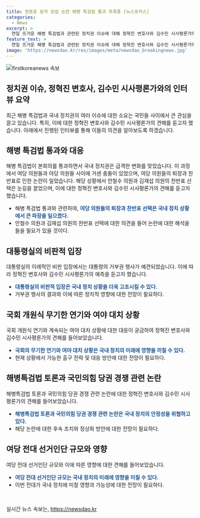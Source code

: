```yaml
---
title: 한동훈 문자 읽씹 논란 해병 특검법 통과 후폭풍 [뉴스포커스]
categories:
  - News
excerpt: >
  연일 뜨거운 해병 특검법과 관련된 정치권 이슈에 대해 정혁진 변호사와 김수민 시사평론가의 의견을 취재했습니다. 또한, 본회의 통과 과정과 여당 의원들의 퇴장, 대통령실의 비판 입장, 국회 상황의 전망, 의원들의 행동 및 국민의힘 당권 레이스와 관련된 질문을 던져서 상황을 파악하고자 합니다. 끊임없는 대결 속에서 나타나는 후보들 간의 설전 상황과 여당 전대 선거인단 규모의 영향에 대해서도 살펴볼 예정입니다.
feature_text: >
  연일 뜨거운 해병 특검법과 관련된 정치권 이슈에 대해 정혁진 변호사와 김수민 시사평론가의 의견을 취재했습니다. 또한, 본회의 통과 과정과 여당 의원들의 퇴장, 대통령실의 비판 입장, 국회 상황의 전망, 의원들의 행동 및 국민의힘 당권 레이스와 관련된 질문을 던져서 상황을 파악하고자 합니다. 끊임없는 대결 속에서 나타나는 후보들 간의 설전 상황과 여당 전대 선거인단 규모의 영향에 대해서도 살펴볼 예정입니다.
image: 'https://newsdao.kr/res/images/meta/newsdao_breakingnews.jpg'
---
```


<p><img src="https://newsdao.kr/res/images/meta/newsdao_breakingnews.jpg" alt="firstkoreanews 속보" /></p>

<h2 data-ke-size="size26">정치권 이슈, 정혁진 변호사, 김수민 시사평론가와의 인터뷰 요약</h2>

<p data-ke-size="size16">최근 해병 특검법과 국내 정치권의 여러 이슈에 대한 소요는 국민들 사이에서 큰 관심을 끌고 있습니다. 특히, 이에 대한 정혁진 변호사와 김수민 시사평론가의 견해를 듣고자 했습니다. 아래에서 진행된 인터뷰를 통해 이들의 의견을 알아보도록 하겠습니다.</p>

<h2 data-ke-size="size26">해병 특검법 통과와 대응</h2>

<p data-ke-size="size16">해병 특검법이 본회의를 통과하면서 국내 정치권은 급격한 변화를 맞았습니다. 이 과정에서 여당 의원들과 야당 의원들 사이에 거센 충돌이 있었으며, 여당 의원들의 퇴장과 찬반표로 인한 논란이 일었습니다. 해당 상황에서 안철수 의원과 김재섭 의원의 찬반표 선택은 눈길을 끌었으며, 이에 대한 정혁진 변호사와 김수민 시사평론가의 견해를 듣고자 했습니다.</p>

<ul>
    <li>해병 특검법 통과와 관련하여, <b><span style="color: #1a5490;">여당 의원들의 퇴장과 찬반표 선택은 국내 정치 상황에서 큰 파장을 일으켰다.</span></b></li>
    <li>안철수 의원과 김재섭 의원의 찬반표 선택에 대한 의견을 들어 논란에 대한 해석을 들을 필요가 있을 것이다.</li>
</ul>

<h2 data-ke-size="size26">대통령실의 비판적 입장</h2>

<p data-ke-size="size16">대통령실의 이례적인 비판 입장에서는 대통령의 거부권 행사가 예견되었습니다. 이에 따라 정혁진 변호사와 김수민 시사평론가의 예측을 듣고자 했습니다.</p>

<ul>
    <li><b><span style="color: #1a5490;">대통령실의 비판적 입장은 국내 정치 상황을 더욱 고조시킬 수 있다.</span></b></li>
    <li>거부권 행사의 결과와 이에 따른 정치적 영향에 대한 전망이 필요하다.</li>
</ul>

<h2 data-ke-size="size26">국회 개원식 무기한 연기와 여야 대치 상황</h2>

<p>국회 개원식 연기와 계속되는 여야 대치 상황에 대한 대응이 궁금하여 정혁진 변호사와 김수민 시사평론가의 견해를 들어보았습니다.</p>

<ul>
    <li><b><span style="color: #1a5490;">국회의 무기한 연기와 여야 대치 상황은 국내 정치의 미래에 영향을 끼칠 수 있다.</span></b></li>
    <li>현재 상황에서 가능한 출구 전략 및 대응 방안에 대한 전망이 필요하다.</li>
</ul>

<h2 data-ke-size="size26">해병특검법 토론과 국민의힘 당권 경쟁 관련 논란</h2>

<p>해병특검법 토론과 국민의힘 당권 경쟁 관련 논란에 대한 정혁진 변호사와 김수민 시사평론가의 견해를 들어보았습니다.</p>

<ul>
    <li><b><span style="color: #1a5490;">해병특검법 토론과 국민의힘 당권 경쟁 관련 논란은 국내 정치의 안정성을 위협하고 있다.</span></b></li>
    <li>해당 논란에 대한 후속 조치와 정상화 방안에 대한 전망이 필요하다.</li>
</ul>

<h2 data-ke-size="size26">여당 전대 선거인단 규모와 영향</h2>

<p>여당 전대 선거인단 규모와 이에 따른 영향에 대한 견해를 들어보았습니다.</p>

<ul>
    <li><b><span style="color: #1a5490;">여당 전대 선거인단 규모는 국내 정치의 미래에 영향을 미칠 수 있다.</span></b></li>
    <li>이번 전대가 국내 정치에 미칠 영향과 가능성에 대한 전망이 필요하다.</li>
</ul>

<p data-ke-size="size16">&nbsp;</p>
실시간 뉴스 속보는, <a href="https://newsdao.kr" rel="dofollow">https://newsdao.kr</a>


